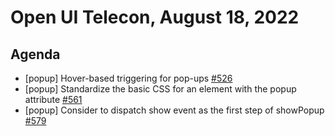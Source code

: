 # Open UI Telecon, August 18, 2022

## Agenda
- [popup] Hover-based triggering for pop-ups [#526](https://github.com/openui/open-ui/issues/526)
- [popup] Standardize the basic CSS for an element with the popup attribute [#561](https://github.com/openui/open-ui/issues/561)
- [popup] Consider to dispatch show event as the first step of showPopup [#579](https://github.com/openui/open-ui/issues/579)
